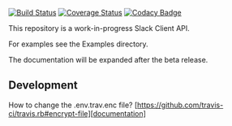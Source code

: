 [![Build Status](https://travis-ci.com/matthijsthoolen/Slacky.svg?branch=master)](https://travis-ci.com/matthijsthoolen/Slacky) [![Coverage Status](https://coveralls.io/repos/github/matthijsthoolen/Slacky/badge.svg?branch=master)](https://coveralls.io/github/matthijsthoolen/Slacky?branch=master) [![Codacy Badge](https://api.codacy.com/project/badge/Grade/26a32938776a4b7f9825680b7a4faff3)](https://www.codacy.com/app/matthijsthoolen/Slacky?utm_source=github.com&amp;utm_medium=referral&amp;utm_content=matthijsthoolen/Slacky&amp;utm_campaign=Badge_Grade)

This repository is a work-in-progress Slack Client API. 

For examples see the Examples directory.

The documentation will be expanded after the beta release.

## Development

How to change the .env.trav.enc file? 
[https://github.com/travis-ci/travis.rb#encrypt-file][documentation]
